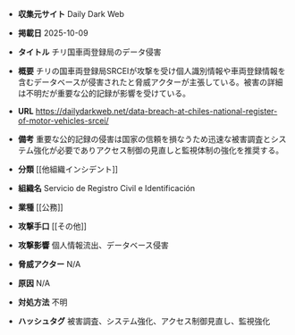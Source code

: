 - **収集元サイト**
Daily Dark Web

- **掲載日**
2025-10-09

- **タイトル**
チリ国車両登録局のデータ侵害

- **概要**
チリの国車両登録局SRCEIが攻撃を受け個人識別情報や車両登録情報を含むデータベースが侵害されたと脅威アクターが主張している。被害の詳細は不明だが重要な公的記録が影響を受けている。

- **URL**
https://dailydarkweb.net/data-breach-at-chiles-national-register-of-motor-vehicles-srcei/

- **備考**
重要な公的記録の侵害は国家の信頼を損なうため迅速な被害調査とシステム強化が必要でありアクセス制御の見直しと監視体制の強化を推奨する。

- **分類**
[[他組織インシデント]]

- **組織名**
Servicio de Registro Civil e Identificación

- **業種**
[[公務]]

- **攻撃手口**
[[その他]]

- **攻撃影響**
個人情報流出、データベース侵害

- **脅威アクター**
N/A

- **原因**
N/A

- **対処方法**
不明

- **ハッシュタグ**
被害調査、システム強化、アクセス制御見直し、監視強化
